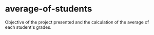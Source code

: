 # average-of-students
Objective of the project presented and the calculation of the average of each student's grades.
